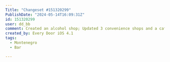 ```yaml
---
Title: "Changeset #151320299"
PublishDate: "2024-05-14T16:09:31Z"
id: 151320299
user: dd_bb
comment: Created an alcohol shop; Updated 3 convenience shops and a cafe
created_by: Every Door iOS 4.1
tags:
  - Montenegro
  - Bar

---
```

